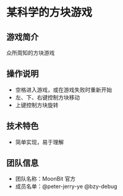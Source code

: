 # 某科学的方块游戏

## 游戏简介
众所周知的方块游戏

## 操作说明
- 空格进入游戏，或在游戏失败时重新开始
- 左、下、右键控制方块移动
- 上键控制方块旋转

## 技术特色
- 简单实现，易于理解

## 团队信息

- 团队名称：MoonBit 官方
- 成员名单：@peter-jerry-ye @bzy-debug
